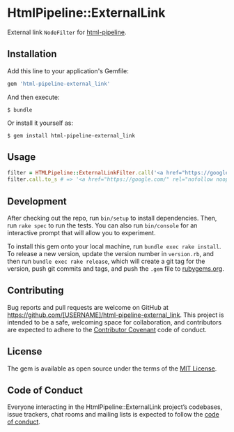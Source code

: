 # HtmlPipeline::ExternalLink

External link `NodeFilter` for [html\-pipeline](https://github.com/jch/html-pipeline).

## Installation

Add this line to your application's Gemfile:

```ruby
gem 'html-pipeline-external_link'
```

And then execute:

    $ bundle

Or install it yourself as:

    $ gem install html-pipeline-external_link

## Usage

```ruby
filter = HTMLPipeline::ExternalLinkFilter.call('<a href="https://google.com/">https://google.com/</a>', context: { hostname: 'microsoft.com' })
filter.call.to_s # => '<a href="https://google.com/" rel="nofollow noopener" target="_blank">https://google.com/</a>'
```

## Development

After checking out the repo, run `bin/setup` to install dependencies. Then, run `rake spec` to run the tests. You can also run `bin/console` for an interactive prompt that will allow you to experiment.

To install this gem onto your local machine, run `bundle exec rake install`. To release a new version, update the version number in `version.rb`, and then run `bundle exec rake release`, which will create a git tag for the version, push git commits and tags, and push the `.gem` file to [rubygems.org](https://rubygems.org).

## Contributing

Bug reports and pull requests are welcome on GitHub at https://github.com/[USERNAME]/html-pipeline-external_link. This project is intended to be a safe, welcoming space for collaboration, and contributors are expected to adhere to the [Contributor Covenant](http://contributor-covenant.org) code of conduct.

## License

The gem is available as open source under the terms of the [MIT License](https://opensource.org/licenses/MIT).

## Code of Conduct

Everyone interacting in the HtmlPipeline::ExternalLink project’s codebases, issue trackers, chat rooms and mailing lists is expected to follow the [code of conduct](https://github.com/[USERNAME]/html-pipeline-external_link/blob/master/CODE_OF_CONDUCT.md).
